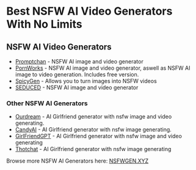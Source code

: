 # Best NSFW AI Video Generators With No Limits


## NSFW AI Video Generators

* [Promptchan](https://nsfwgen.xyz/promptchan) - NSFW AI image and video generator
* [PornWorks](https://nsfwgen.xyz/pornworks) - NSFW AI image and video generator, aswell as NSFW AI image to video generation. Includes free version.
* [SpicyGen](https://nsfwgen.xyz/spicygen) - Allows you to turn images into NSFW videos
* [SEDUCED](https://nsfwgen.xyz/seduced) - NSFW AI image and video generator


### Other NSFW AI Generators

* [Ourdream](https://nsfwgen.xyz/ourdream) - AI Girlfriend generator with nsfw image and video generating. 
* [CandyAI](https://nsfwgen.xyz/candyai) - AI Girlfriend generator with nsfw image generating.
* [GirlFriendGPT](https://nsfwgen.xyz/girlfriendgpt) - AI Girlfriend generator with nsfw image and video generating
* [Thotchat](https://nsfwgen.xyz/thotchat) - AI Girlfriend generator with nsfw image generating 

Browse more NSFW AI Generators here: [NSFWGEN.XYZ](https://nsfwgen.xyz)
